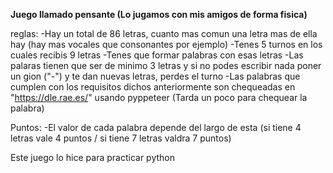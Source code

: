 **Juego llamado pensante (Lo jugamos con mis amigos de forma fisica)**

reglas:
-Hay un total de 86 letras, cuanto mas comun una letra mas de ella hay (hay mas vocales que consonantes por ejemplo)
-Tenes 5 turnos en los cuales recibis 9 letras
-Tenes que formar palabras con esas letras
-Las palaras tienen que ser de minimo 3 letras y si no podes escribir nada poner un gion ("-") y te dan nuevas letras, perdes el turno
-Las palabras que cumplen con los requisitos dichos anteriormente son chequeadas en "https://dle.rae.es/" usando pyppeteer (Tarda un poco para chequear la palabra)

Puntos:
-El valor de cada palabra depende del largo de esta (si tiene 4 letras vale 4 puntos / si tiene 7 letras valdra 7 puntos)

Este juego lo hice para practicar python